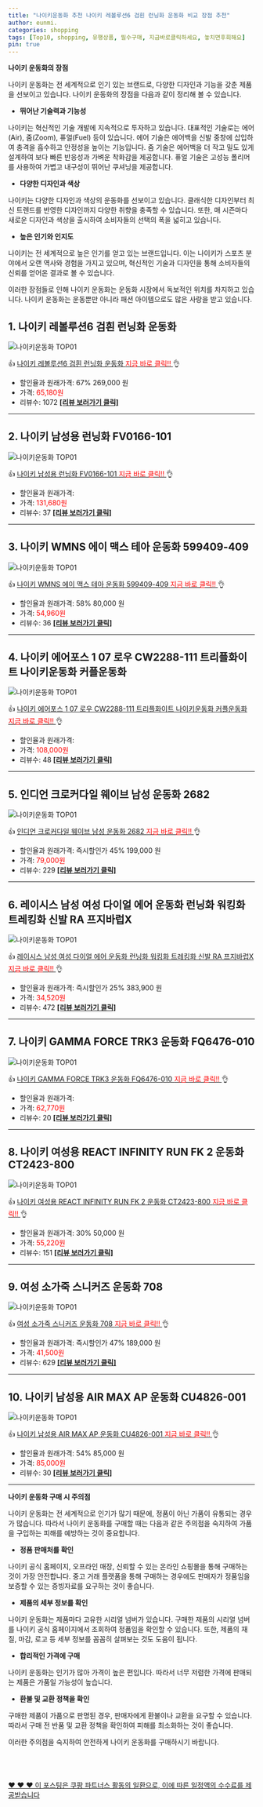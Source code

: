 ```yaml
---
title: "나이키운동화 추천 나이키 레볼루션6 검흰 런닝화 운동화 비교 장점 추천"
author: eunmi.
categories: shopping
tags: [Top10, shopping, 유행상품, 필수구매, 지금바로클릭하세요, 놓치면후회해요]
pin: true
---
```

**나이키 운동화의 장점**

나이키 운동화는 전 세계적으로 인기 있는 브랜드로, 다양한 디자인과 기능을 갖춘 제품을 선보이고 있습니다. 나이키 운동화의 장점을 다음과 같이 정리해 볼 수 있습니다.

* **뛰어난 기술력과 기능성**

나이키는 혁신적인 기술 개발에 지속적으로 투자하고 있습니다. 대표적인 기술로는 에어(Air), 줌(Zoom), 퓨얼(Fuel) 등이 있습니다. 에어 기술은 에어백을 신발 중창에 삽입하여 충격을 흡수하고 안정성을 높이는 기능입니다. 줌 기술은 에어백을 더 작고 밀도 있게 설계하여 보다 빠른 반응성과 가벼운 착화감을 제공합니다. 퓨얼 기술은 고성능 폴리머를 사용하여 가볍고 내구성이 뛰어난 쿠셔닝을 제공합니다.

* **다양한 디자인과 색상**

나이키는 다양한 디자인과 색상의 운동화를 선보이고 있습니다. 클래식한 디자인부터 최신 트렌드를 반영한 디자인까지 다양한 취향을 충족할 수 있습니다. 또한, 매 시즌마다 새로운 디자인과 색상을 출시하여 소비자들의 선택의 폭을 넓히고 있습니다.

* **높은 인기와 인지도**

나이키는 전 세계적으로 높은 인기를 얻고 있는 브랜드입니다. 이는 나이키가 스포츠 분야에서 오랜 역사와 경험을 가지고 있으며, 혁신적인 기술과 디자인을 통해 소비자들의 신뢰를 얻어온 결과로 볼 수 있습니다.

이러한 장점들로 인해 나이키 운동화는 운동화 시장에서 독보적인 위치를 차지하고 있습니다. 나이키 운동화는 운동뿐만 아니라 패션 아이템으로도 많은 사랑을 받고 있습니다.

   

## 1. 나이키 레볼루션6 검흰 런닝화 운동화

![나이키운동화 TOP01](https://thumbnail9.coupangcdn.com/thumbnails/remote/230x230ex/image/vendor_inventory/1e1f/26fa378266d379082035b6acde7f7a51b5a094e4bd6c6faf2e1ce67a95cb.jpg)


👍 [나이키 레볼루션6 검흰 런닝화 운동화 <font color=red> 지금 바로 클릭!! </font> ](https://link.coupang.com/re/AFFSDP?lptag=AF3617701&subid=GithubCoopas&pageKey=6272949644&traceid=V0-153&itemId=12839401122&vendorItemId=87425982453) 👌 


- 할인율과 원래가격: 67%  269,000   원
- 가격: <span style='color:red'>65,180원</span>
- 리뷰수: 1072  [**[리뷰 보러가기 클릭]**](https://link.coupang.com/re/AFFSDP?lptag=AF3617701&subid=GithubCoopas&pageKey=6272949644&traceid=V0-153&itemId=12839401122&vendorItemId=87425982453)

---


   

## 2. 나이키 남성용 런닝화 FV0166-101

![나이키운동화 TOP01](https://thumbnail7.coupangcdn.com/thumbnails/remote/230x230ex/image/vendor_inventory/61b0/8440cd6e8fb02b28e07d2e4876d73c0dcedf913fb0f3a194efb4240bfb91.JPG)


👍 [나이키 남성용 런닝화 FV0166-101 <font color=red> 지금 바로 클릭!! </font> ](https://link.coupang.com/re/AFFSDP?lptag=AF3617701&subid=GithubCoopas&pageKey=7523333806&traceid=V0-153&itemId=19736526344&vendorItemId=86840326959) 👌 


- 할인율과 원래가격: 
- 가격: <span style='color:red'>131,680원</span>
- 리뷰수: 37  [**[리뷰 보러가기 클릭]**](https://link.coupang.com/re/AFFSDP?lptag=AF3617701&subid=GithubCoopas&pageKey=7523333806&traceid=V0-153&itemId=19736526344&vendorItemId=86840326959)

---


   

## 3. 나이키 WMNS 에이 맥스 테아 운동화 599409-409

![나이키운동화 TOP01](https://thumbnail9.coupangcdn.com/thumbnails/remote/230x230ex/image/retail/images/145422527039528-ce067bfd-4da2-48c2-b8f0-47250948e13a.png)


👍 [나이키 WMNS 에이 맥스 테아 운동화 599409-409 <font color=red> 지금 바로 클릭!! </font> ](https://link.coupang.com/re/AFFSDP?lptag=AF3617701&subid=GithubCoopas&pageKey=6584034118&traceid=V0-153&itemId=14828236766&vendorItemId=82067690204) 👌 


- 할인율과 원래가격: 58%  80,000   원
- 가격: <span style='color:red'>54,960원</span>
- 리뷰수: 36  [**[리뷰 보러가기 클릭]**](https://link.coupang.com/re/AFFSDP?lptag=AF3617701&subid=GithubCoopas&pageKey=6584034118&traceid=V0-153&itemId=14828236766&vendorItemId=82067690204)

---


   

## 4. 나이키 에어포스 1 07 로우 CW2288-111 트리플화이트 나이키운동화 커플운동화

![나이키운동화 TOP01](https://thumbnail9.coupangcdn.com/thumbnails/remote/230x230ex/image/vendor_inventory/e6bb/7da82de9d87110193086dc27eb63daf5ee6e69b0f07142b8591b38396bc4.jpg)


👍 [나이키 에어포스 1 07 로우 CW2288-111 트리플화이트 나이키운동화 커플운동화 <font color=red> 지금 바로 클릭!! </font> ](https://link.coupang.com/re/AFFSDP?lptag=AF3617701&subid=GithubCoopas&pageKey=6957293598&traceid=V0-153&itemId=16923938658&vendorItemId=87480524502) 👌 


- 할인율과 원래가격: 
- 가격: <span style='color:red'>108,000원</span>
- 리뷰수: 48  [**[리뷰 보러가기 클릭]**](https://link.coupang.com/re/AFFSDP?lptag=AF3617701&subid=GithubCoopas&pageKey=6957293598&traceid=V0-153&itemId=16923938658&vendorItemId=87480524502)

---


   

## 5. 인디언 크로커다일 웨이브 남성 운동화 2682

![나이키운동화 TOP01](https://thumbnail10.coupangcdn.com/thumbnails/remote/230x230ex/image/vendor_inventory/1d7e/cc3931053aaafd9d773689b9a781d87e564a4fbf835d50b4fe34c920f77f.jpg)


👍 [인디언 크로커다일 웨이브 남성 운동화 2682 <font color=red> 지금 바로 클릭!! </font> ](https://link.coupang.com/re/AFFSDP?lptag=AF3617701&subid=GithubCoopas&pageKey=6867326117&traceid=V0-153&itemId=16417499663&vendorItemId=83608430404) 👌 


- 할인율과 원래가격: 즉시할인가 45%  199,000   원
- 가격: <span style='color:red'>79,000원</span>
- 리뷰수: 229  [**[리뷰 보러가기 클릭]**](https://link.coupang.com/re/AFFSDP?lptag=AF3617701&subid=GithubCoopas&pageKey=6867326117&traceid=V0-153&itemId=16417499663&vendorItemId=83608430404)

---


   

## 6. 레이시스 남성 여성 다이얼 에어 운동화 런닝화 워킹화 트레킹화 신발 RA 프지바럽X

![나이키운동화 TOP01](https://thumbnail7.coupangcdn.com/thumbnails/remote/230x230ex/image/vendor_inventory/29ed/913d80c49dd96d3f7c3425ad12f392b309190085650b386424cc76202b43.jpg)


👍 [레이시스 남성 여성 다이얼 에어 운동화 런닝화 워킹화 트레킹화 신발 RA 프지바럽X <font color=red> 지금 바로 클릭!! </font> ](https://link.coupang.com/re/AFFSDP?lptag=AF3617701&subid=GithubCoopas&pageKey=6163188974&traceid=V0-153&itemId=11975070181&vendorItemId=79247577244) 👌 


- 할인율과 원래가격: 즉시할인가 25%  383,900   원
- 가격: <span style='color:red'>34,520원</span>
- 리뷰수: 472  [**[리뷰 보러가기 클릭]**](https://link.coupang.com/re/AFFSDP?lptag=AF3617701&subid=GithubCoopas&pageKey=6163188974&traceid=V0-153&itemId=11975070181&vendorItemId=79247577244)

---


   

## 7. 나이키 GAMMA FORCE TRK3 운동화 FQ6476-010

![나이키운동화 TOP01](https://thumbnail9.coupangcdn.com/thumbnails/remote/230x230ex/image/retail/images/2023/09/04/16/8/72b6631a-b613-492f-a28c-821ce548205f.jpg)


👍 [나이키 GAMMA FORCE TRK3 운동화 FQ6476-010 <font color=red> 지금 바로 클릭!! </font> ](https://link.coupang.com/re/AFFSDP?lptag=AF3617701&subid=GithubCoopas&pageKey=7437418893&traceid=V0-153&itemId=19331681889&vendorItemId=87076773610) 👌 


- 할인율과 원래가격: 
- 가격: <span style='color:red'>62,770원</span>
- 리뷰수: 20  [**[리뷰 보러가기 클릭]**](https://link.coupang.com/re/AFFSDP?lptag=AF3617701&subid=GithubCoopas&pageKey=7437418893&traceid=V0-153&itemId=19331681889&vendorItemId=87076773610)

---


   

## 8. 나이키 여성용 REACT INFINITY RUN FK 2 운동화 CT2423-800

![나이키운동화 TOP01](https://thumbnail9.coupangcdn.com/thumbnails/remote/230x230ex/image/rs_quotation_api/0n7giyoc/8dc308312170428f9efc388d838c6dc6.jpg)


👍 [나이키 여성용 REACT INFINITY RUN FK 2 운동화 CT2423-800 <font color=red> 지금 바로 클릭!! </font> ](https://link.coupang.com/re/AFFSDP?lptag=AF3617701&subid=GithubCoopas&pageKey=6442280392&traceid=V0-153&itemId=13949738816&vendorItemId=81198938834) 👌 


- 할인율과 원래가격: 30%  50,000   원
- 가격: <span style='color:red'>55,220원</span>
- 리뷰수: 151  [**[리뷰 보러가기 클릭]**](https://link.coupang.com/re/AFFSDP?lptag=AF3617701&subid=GithubCoopas&pageKey=6442280392&traceid=V0-153&itemId=13949738816&vendorItemId=81198938834)

---


   

## 9. 여성 소가죽 스니커즈 운동화 708

![나이키운동화 TOP01](https://thumbnail10.coupangcdn.com/thumbnails/remote/230x230ex/image/vendor_inventory/8c78/ca70f815bd11f3281641a374a079b0229c9df8a59194b74b5393b6d888e5.jpg)


👍 [여성 소가죽 스니커즈 운동화 708 <font color=red> 지금 바로 클릭!! </font> ](https://link.coupang.com/re/AFFSDP?lptag=AF3617701&subid=GithubCoopas&pageKey=7578195025&traceid=V0-153&itemId=19999563941&vendorItemId=87096748575) 👌 


- 할인율과 원래가격: 즉시할인가 47%  189,000   원
- 가격: <span style='color:red'>41,500원</span>
- 리뷰수: 629  [**[리뷰 보러가기 클릭]**](https://link.coupang.com/re/AFFSDP?lptag=AF3617701&subid=GithubCoopas&pageKey=7578195025&traceid=V0-153&itemId=19999563941&vendorItemId=87096748575)

---


   

## 10. 나이키 남성용 AIR MAX AP 운동화 CU4826-001

![나이키운동화 TOP01](https://thumbnail7.coupangcdn.com/thumbnails/remote/230x230ex/image/vendor_inventory/43a2/2f80711a7093b3e7f26913f6633665a436fd1e47156612c1c14e2422163e.jpg)


👍 [나이키 남성용 AIR MAX AP 운동화 CU4826-001 <font color=red> 지금 바로 클릭!! </font> ](https://link.coupang.com/re/AFFSDP?lptag=AF3617701&subid=GithubCoopas&pageKey=7098829329&traceid=V0-153&itemId=16969868804&vendorItemId=78873129696) 👌 


- 할인율과 원래가격: 54%  85,000   원
- 가격: <span style='color:red'>85,000원</span>
- 리뷰수: 30  [**[리뷰 보러가기 클릭]**](https://link.coupang.com/re/AFFSDP?lptag=AF3617701&subid=GithubCoopas&pageKey=7098829329&traceid=V0-153&itemId=16969868804&vendorItemId=78873129696)

---
**나이키 운동화 구매 시 주의점**

나이키 운동화는 전 세계적으로 인기가 많기 때문에, 정품이 아닌 가품이 유통되는 경우가 많습니다. 따라서 나이키 운동화를 구매할 때는 다음과 같은 주의점을 숙지하여 가품을 구입하는 피해를 예방하는 것이 중요합니다.

* **정품 판매처를 확인**

나이키 공식 홈페이지, 오프라인 매장, 신뢰할 수 있는 온라인 쇼핑몰을 통해 구매하는 것이 가장 안전합니다. 중고 거래 플랫폼을 통해 구매하는 경우에도 판매자가 정품임을 보증할 수 있는 증빙자료를 요구하는 것이 좋습니다.

* **제품의 세부 정보를 확인**

나이키 운동화는 제품마다 고유한 시리얼 넘버가 있습니다. 구매한 제품의 시리얼 넘버를 나이키 공식 홈페이지에서 조회하여 정품임을 확인할 수 있습니다. 또한, 제품의 재질, 마감, 로고 등 세부 정보를 꼼꼼히 살펴보는 것도 도움이 됩니다.

* **합리적인 가격에 구매**

나이키 운동화는 인기가 많아 가격이 높은 편입니다. 따라서 너무 저렴한 가격에 판매되는 제품은 가품일 가능성이 높습니다.

* **환불 및 교환 정책을 확인**

구매한 제품이 가품으로 판명된 경우, 판매자에게 환불이나 교환을 요구할 수 있습니다. 따라서 구매 전 반품 및 교환 정책을 확인하여 피해를 최소화하는 것이 좋습니다.

이러한 주의점을 숙지하여 안전하게 나이키 운동화를 구매하시기 바랍니다.<br><br><br><br><br> [ ❤ ❤ ❤ 이 포스팅은 쿠팡 파트너스 활동의 일환으로, 이에 따른 일정액의 수수료를 제공받습니다](https://link.coupang.com/a/bcEFyh)